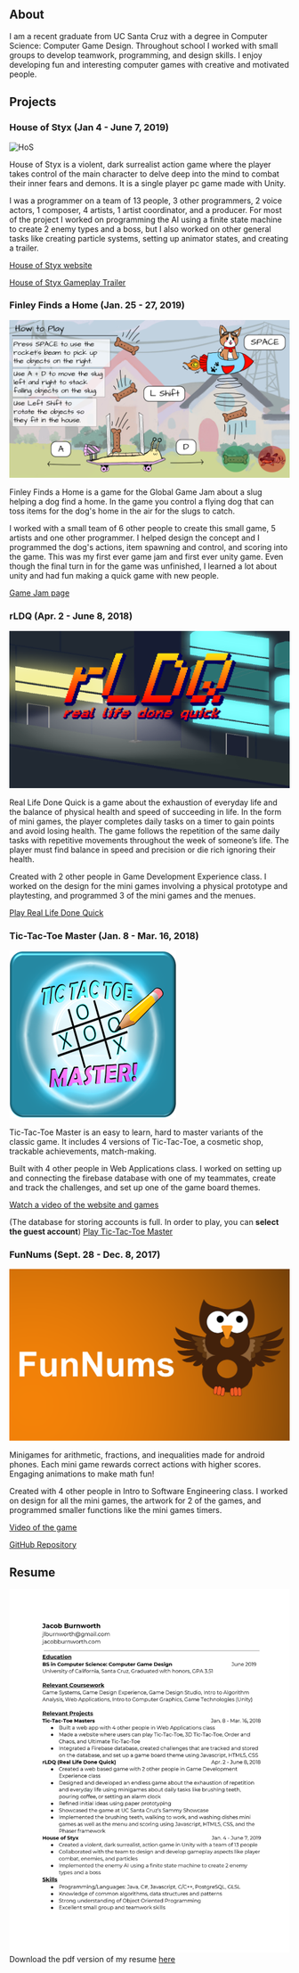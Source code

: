 ## About
I am a recent graduate from UC Santa Cruz with a degree in Computer Science: Computer Game Design. Throughout school I worked with small groups to develop teamwork, programming, and design skills. I enjoy developing fun and interesting computer games with creative and motivated people.

## **Projects**

### House of Styx (Jan 4 - June 7, 2019)
<img src="/img/HoS.jpg" alt="HoS" width="200"/>

House of Styx is a violent, dark surrealist action game where the player takes control of the main character to delve deep into the mind to combat their inner fears and demons. It is a single player pc game made with Unity.

I was a programmer on a team of 13 people, 3 other programmers, 2 voice actors, 1 composer, 4 artists, 1 artist coordinator, and a producer. For most of the project I worked on programming the AI using a finite state machine to create 2 enemy types and a boss, but I also worked on other general tasks like creating particle systems, setting up animator states, and creating a trailer.

[House of Styx website](https://houseofstyx.ucraft.net/)

[House of Styx Gameplay Trailer](https://www.youtube.com/watch?v=ujdBcqK5wEQ)

### Finley Finds a Home (Jan. 25 - 27, 2019)
![Image](/img/FinleyFindsAHome.png)

Finley Finds a Home is a game for the Global Game Jam about a slug helping a dog find a home. In the game you control a flying dog that can toss items for the dog's home in the air for the slugs to catch. 

I worked with a small team of 6 other people to create this small game, 5 artists and one other programmer. I helped design the concept and I programmed the dog's actions, item spawning and control, and scoring into the game. This was my first ever game jam and first ever unity game. Even though the final turn in for the game was unfinished, I learned a lot about unity and had fun making a quick game with new people.

[Game Jam page](https://globalgamejam.org/2019/games/finley-finds-home)

### rLDQ (Apr. 2 - June 8, 2018)
![Image](/img/rldq.png)<br/>

Real Life Done Quick is a game about the exhaustion of everyday life and the balance of physical health and speed of succeeding in life. In the form of mini games, the player completes daily tasks on a timer to gain points and avoid losing health. The game follows the repetition of the same daily tasks with repetitive movements throughout the week of someone’s life. The player must find balance in speed and precision or die rich ignoring their health.

Created with 2 other people in Game Development Experience class. I worked on the design for the mini games involving a physical prototype and playtesting, and programmed 3 of the mini games and the menues.

[Play Real Life Done Quick](https://yashimvsolanki.itch.io/rldq-real-life-done-quick)

### Tic-Tac-Toe Master (Jan. 8 - Mar. 16, 2018)
![Image](/img/tictactoe.png)

Tic-Tac-Toe Master is an easy to learn, hard to master variants of the classic game. It includes 4 versions of Tic-Tac-Toe, a cosmetic shop, trackable achievements, match-making. 

Built with 4 other people in Web Applications class. I worked on setting up and connecting the firebase database with one of my teammates, create and track the challenges, and set up one of the game board themes.

[Watch a video of the website and games](https://www.youtube.com/watch?v=AgtZBP0WBWY)

(The database for storing accounts is full. In order to play, you can **select the guest account**)
[Play Tic-Tac-Toe Master](https://tic-tac-toe-master.herokuapp.com/)

### FunNums (Sept. 28 - Dec. 8, 2017)
![Image](/img/funnums.png)

Minigames for arithmetic, fractions, and inequalities made for android phones. Each mini game rewards correct actions with higher scores. Engaging animations to make math fun! 

Created with 4 other people in Intro to Software Engineering class. I worked on design for all the mini games, the artwork for 2 of the games, and programmed smaller functions like the mini games timers.

[Video of the game](https://www.youtube.com/watch?v=qpPWwrXrgl4)

[GitHub Repository](https://github.com/arbaird/FunNums)

## Resume 
![Image](/img/Resume.jpg)
Download the pdf version of my resume [here](http://jburnwor.github.io/jburnwor.github.io/documents/Resume.pdf)
